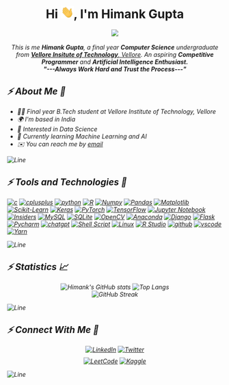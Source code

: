 <h1 align="center">Hi <img src="https://raw.githubusercontent.com/ABSphreak/ABSphreak/master/gifs/Hi.gif" width="30px">, I'm Himank Gupta</h1>
<p align="center">
  <a href="https://github.com/himankgupta1/readme-typing-svg"><img src="https://readme-typing-svg.herokuapp.com?lines=Computer+Science+Undergraduate;DS%20|%20AI%20|%20ML%20Enthusiast;Aspiring+Learner&center=true&width=500&height=50"></a>
</p>

<p align="center">
  <em>
    This is me <b>Himank Gupta</b>, a final year <b>Computer Science</b> undergraduate from <a href="https://www.iit.ac.lk/"> <b>Vellore Insitute of Technology</b>, Vellore</a>.
    An aspiring <b>Competitive Programmer</b>&nbsp;and <b> Artificial Intelligence Enthusiast.</b> 
  <br>
  <b><i>"---Always Work Hard and Trust the Process---"</i></b>
</p>
    
## :zap: About Me 👦
- 👩‍💻 Final year B.Tech student at Vellore Institute of Technology, Vellore
- 🌍 I'm based in India
- 🚀 Interested in Data Science     
- 🧠 Currently learning Machine Learning and AI
- ✉️ You can reach me by [email](mailto:himankguptaa@gmail.com)

![Line](https://user-images.githubusercontent.com/85225156/171937799-8fc9e255-9889-4642-9c92-6df85fb86e82.gif)

## :zap: Tools and Technologies 🤖

[![c](https://img.shields.io/badge/c-%2300599C.svg?style=for-the-badge&logo=c&logoColor=white)](https://www.cprogramming.com/)
[![cplusplus](https://img.shields.io/badge/c++-%2300599C.svg?style=for-the-badge&logo=c%2B%2B&logoColor=white)](https://www.w3schools.com/cpp/)
[![python](https://img.shields.io/badge/python-3670A0?style=for-the-badge&logo=python&logoColor=ffdd54)](https://www.python.org)
[![R](https://img.shields.io/badge/r-%23276DC3.svg?style=for-the-badge&logo=r&logoColor=white)](https://www.r-project.org/)
[![Numpy](https://img.shields.io/badge/numpy-%23013243.svg?style=for-the-badge&logo=numpy&logoColor=white)](https://numpy.org/)
[![Pandas](https://img.shields.io/badge/pandas-%23150458.svg?style=for-the-badge&logo=pandas&logoColor=white)](https://pandas.pydata.org/)
[![Matplotlib](https://img.shields.io/badge/Matplotlib-%23ffffff.svg?style=for-the-badge&logo=Matplotlib&logoColor=black)](https://matplotlib.org/)
[![Scikit-Learn](https://img.shields.io/badge/scikit--learn-%23F7931E.svg?style=for-the-badge&logo=scikit-learn&logoColor=white)](https://scikit-learn.org/stable/)
[![Keras](https://img.shields.io/badge/Keras-%23D00000.svg?style=for-the-badge&logo=Keras&logoColor=white)](https://keras.io/)
[![PyTorch](https://img.shields.io/badge/PyTorch-%23EE4C2C.svg?style=for-the-badge&logo=PyTorch&logoColor=white)](https://pytorch.org/)
[![TensorFlow](https://img.shields.io/badge/TensorFlow-%23FF6F00.svg?style=for-the-badge&logo=TensorFlow&logoColor=white)](https://www.tensorflow.org/)
[![Jupyter Notebook](https://img.shields.io/badge/jupyter-%23FA0F00.svg?style=for-the-badge&logo=jupyter&logoColor=white)](https://jupyter.org/)
[![Insiders](https://img.shields.io/badge/VS%20Code%20Insiders-35b393.svg?style=for-the-badge&logo=visual-studio-code&logoColor=white)](https://insiders.vscode.dev/)
[![MySQL](https://img.shields.io/badge/mysql-4479A1.svg?style=for-the-badge&logo=mysql&logoColor=white)](https://www.mysql.com/)
[![SQLite](https://img.shields.io/badge/sqlite-%2307405e.svg?style=for-the-badge&logo=sqlite&logoColor=white)](https://www.sqlite.org/)
[![OpenCV](https://img.shields.io/badge/opencv-%23white.svg?style=for-the-badge&logo=opencv&logoColor=white)](https://opencv.org/)
[![Anaconda](https://img.shields.io/badge/Anaconda-%2344A833.svg?style=for-the-badge&logo=anaconda&logoColor=white)](https://www.anaconda.com/)
[![Django](https://img.shields.io/badge/django-%23092E20.svg?style=for-the-badge&logo=django&logoColor=white)](https://www.djangoproject.com/)
[![Flask](https://img.shields.io/badge/flask-%23000.svg?style=for-the-badge&logo=flask&logoColor=white)](https://flask.palletsprojects.com/en/3.0.x/)
[![Pycharm](https://img.shields.io/badge/pycharm-143?style=for-the-badge&logo=pycharm&logoColor=black&color=black&labelColor=green)](https://www.jetbrains.com/pycharm/)
[![chatgpt](https://img.shields.io/badge/chatGPT-74aa9c?style=for-the-badge&logo=openai&logoColor=white)](https://chat.openai.com/)
[![Shell Script](https://img.shields.io/badge/shell_script-%23121011.svg?style=for-the-badge&logo=gnu-bash&logoColor=white)](https://www.shellscript.sh/)
[![Linux](https://img.shields.io/badge/Linux-FCC624?style=for-the-badge&logo=linux&logoColor=black)](https://www.linux.org/)
[![R Studio](https://img.shields.io/badge/RStudio-4285F4?style=for-the-badge&logo=rstudio&logoColor=white)](https://posit.co/download/rstudio-desktop/)
[![github](https://img.shields.io/badge/github-%23121011.svg?style=for-the-badge&logo=github&logoColor=white)](https://github.com/)
[![vscode](https://img.shields.io/badge/Visual%20Studio%20Code-0078d7.svg?style=for-the-badge&logo=visual-studio-code&logoColor=white)](https://code.visualstudio.com/)
[![Yarn](https://img.shields.io/badge/yarn-%232C8EBB.svg?style=for-the-badge&logo=yarn&logoColor=white)](https://yarnpkg.com/)

      
![Line](https://user-images.githubusercontent.com/85225156/171937799-8fc9e255-9889-4642-9c92-6df85fb86e82.gif)

## :zap: Statistics 📈
<div align="center">
  <img src="https://github-readme-stats.vercel.app/api?username=himankgupta1&show_icons=true&theme=dark&rank_icon=github" alt="Himank's GitHub stats" style="width: 45%;">
  <img src="https://github-readme-stats.vercel.app/api/top-langs/?username=himankgupta1&layout=compact&theme=dark" alt="Top Langs" style="width: 34%;">
  <br/>
  <img src="https://streak-stats.demolab.com?user=himankgupta1&theme=burnt-neon" alt="GitHub Streak" style="width: 50%;">
</div>

![Line](https://user-images.githubusercontent.com/85225156/171937799-8fc9e255-9889-4642-9c92-6df85fb86e82.gif)
## :zap: Connect With Me 🤝
<div style="text-align: center;">
  <!-- Social Handles -->
  <div style="margin-bottom: 10px;">
    <!-- LinkedIn -->
    <a href="https://www.linkedin.com/in/shreya-prasad-749724230/"><img src="https://img.shields.io/badge/linkedin-%230077B5.svg?style=for-the-badge&logo=linkedin&logoColor=white" alt="LinkedIn" /></a>
    <!-- X -->
    <a href="https://x.com/prasad_shr37791"><img src="https://img.shields.io/badge/X-%23000000.svg?style=for-the-badge&logo=X&logoColor=white" alt="Twitter" /></a>
  </div>
  <!-- Coding Handles -->
  <div>
    <!--Leetcode--> 
    <a href="https://leetcode.com/u/sp12554647/"><img src="https://img.shields.io/badge/LeetCode-000000?style=for-the-badge&logo=LeetCode&logoColor=#d16c06" alt="LeetCode" /></a>
    <!--Kaggle--> 
    <a href="https://www.kaggle.com/shreyaprasad21"><img src="https://img.shields.io/badge/Kaggle-035a7d?style=for-the-badge&logo=kaggle&logoColor=white" alt="Kaggle" /></a>
  </div>
</div>

![Line](https://user-images.githubusercontent.com/85225156/171937799-8fc9e255-9889-4642-9c92-6df85fb86e82.gif)
